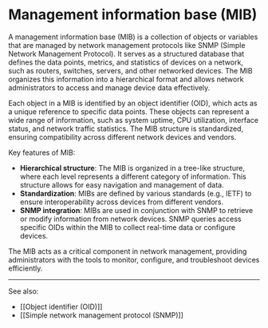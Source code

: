 
# Management information base (MIB)

A management information base (MIB) is a collection of objects or variables that are managed by network management protocols like SNMP (Simple Network Management Protocol). It serves as a structured database that defines the data points, metrics, and statistics of devices on a network, such as routers, switches, servers, and other networked devices. The MIB organizes this information into a hierarchical format and allows network administrators to access and manage device data effectively.

Each object in a MIB is identified by an object identifier (OID), which acts as a unique reference to specific data points. These objects can represent a wide range of information, such as system uptime, CPU utilization, interface status, and network traffic statistics. The MIB structure is standardized, ensuring compatibility across different network devices and vendors.

Key features of MIB:

- **Hierarchical structure**: The MIB is organized in a tree-like structure, where each level represents a different category of information. This structure allows for easy navigation and management of data.
- **Standardization**: MIBs are defined by various standards (e.g., IETF) to ensure interoperability across devices from different vendors.
- **SNMP integration**: MIBs are used in conjunction with SNMP to retrieve or modify information from network devices. SNMP queries access specific OIDs within the MIB to collect real-time data or configure devices.

The MIB acts as a critical component in network management, providing administrators with the tools to monitor, configure, and troubleshoot devices efficiently.

---

See also:

- [[Object identifier (OID)]]
- [[Simple network management protocol (SNMP)]]